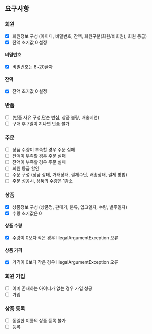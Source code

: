 ## 요구사항

### 회원

- [X] 회원정보 구성 (아이디, 비밀번호, 잔액, 회원구분(회원/비회원), 회원 등급)
- [X] 잔액 초기값 0 설정

#### 비밀번호

- [X] 비밀번호는 8~20글자

#### 잔액

- [X] 잔액 초기값 0 설정

### 반품

- [ ] (반품 사유 구성,단순 변심, 상품 불량, 배송지연)
- [ ] 구매 후 7일이 지나면 반품 불가

### 주문

- [ ] 상품 수량이 부족할 경우 주문 실패
- [ ] 잔액이 부족할 경우 주문 실패
- [ ] 잔액이 부족할 경우 주문 실패
- [ ] 회원 등급 할인
- [ ] 주문 구성 (상품 상태, 거래상태, 결제수단, 배송상태, 결제 방법)
- [ ] 주문 성공시, 상품의 수량은 1감소

### 상품

- [X] 상품정보 구성 (상품명, 판매가, 분류, 입고일자, 수량, 발주일자)
- [X] 수량 초기값은 0

#### 상품 수량

- [X] 수량이 0보다 작은 경우 IllegalArgumentException 오류

#### 상품 가격

- [X] 가격이 0보다 작은 경우 IllegalArgumentException 오류

### 회원 가입

- [ ] 이미 존재하는 아이디가 없는 경우 가입 성공
- [ ] 가입

### 상품 등록

- [ ] 동일한 이름의 상품 등록 불가
- [ ] 등록
